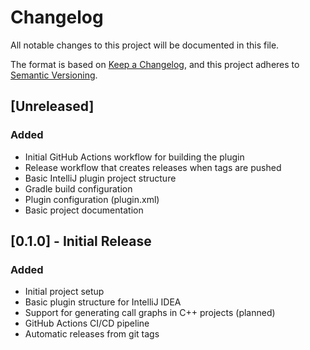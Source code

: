 # Changelog

All notable changes to this project will be documented in this file.

The format is based on [Keep a Changelog](https://keepachangelog.com/en/1.0.0/),
and this project adheres to [Semantic Versioning](https://semver.org/spec/v2.0.0.html).

## [Unreleased]

### Added
- Initial GitHub Actions workflow for building the plugin
- Release workflow that creates releases when tags are pushed
- Basic IntelliJ plugin project structure
- Gradle build configuration
- Plugin configuration (plugin.xml)
- Basic project documentation

## [0.1.0] - Initial Release

### Added
- Initial project setup
- Basic plugin structure for IntelliJ IDEA
- Support for generating call graphs in C++ projects (planned)
- GitHub Actions CI/CD pipeline
- Automatic releases from git tags